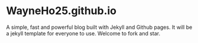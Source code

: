 # WayneHo25.github.io
A simple, fast and powerful blog built with Jekyll and Github pages. It will be a jekyll template for everyone to use. Welcome to fork and star.
